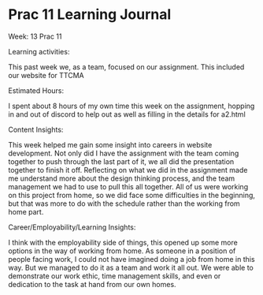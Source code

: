 # Prac 11 Learning Journal
<p>Week: 13 Prac 11<p/>

<p>Learning activities:</p>
<p>This past week we, as a team, focused on our assignment. This included our website for TTCMA 
</p>

<p>Estimated Hours:</p>
<p>I spent about 8 hours of my own time this week on the assignment, hopping in and out of discord to help out as well as filling in the details for a2.html 
</p>
<p>Content Insights:</p>
<p>This week helped me gain some insight into careers in website development. Not only did I have the assignment with the team coming together to push through the last part of it, we all did the presentation together to finish it off. 
Reflecting on what we did in the assignment made me understand more about the design thinking process, and the team management we had to use to pull this all together. All of us were working on this project from home, so we did face some difficulties in the beginning, but that was more to do with the schedule rather than the working from home part.
</p>
<p>Career/Employability/Learning Insights:</p>
<p>I think with the employability side of things, this opened up some more options in the way of working from home. As someone in a position of people facing work, I could not have imagined doing a job from home in this way. But we managed to do it as a team and work it all out. We were able to demonstrate our work ethic, time management skills, and even or dedication to the task at hand from our own homes. 
</p>